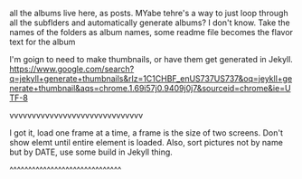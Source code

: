 all the albums live here, as posts.  MYabe tehre's a way to just loop through all the subflders and automatically generate albums?  I don't know.  Take the names of the folders as album names, some readme file becomes the flavor text for the album


I'm goign to need to make thumbnails, or have them get generated in Jekyll.
https://www.google.com/search?q=jekyll+generate+thumbnails&rlz=1C1CHBF_enUS737US737&oq=jeykll+generate+thumbnail&aqs=chrome.1.69i57j0.9409j0j7&sourceid=chrome&ie=UTF-8 






vvvvvvvvvvvvvvvvvvvvvvvvvvvvvv

I got it, load one frame at a time, a frame is the size of two screens.  Don't show elemt until entire element is loaded.  Also, sort pictures not by name but by DATE, use some build in Jekyll thing.

^^^^^^^^^^^^^^^^^^^^^^^^^^^^^^